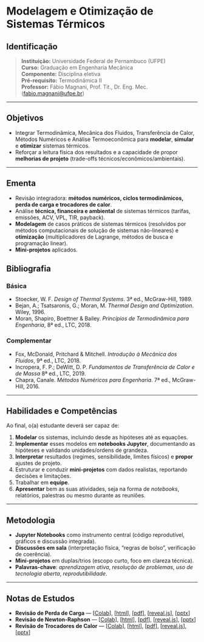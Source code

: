 # Modelagem e Otimização de Sistemas Térmicos


## Identificação
> **Instituição:** Universidade Federal de Pernambuco (UFPE)  
> **Curso:** Graduação em Engenharia Mecânica  
> **Componente:** Disciplina eletiva  
> **Pré-requisito:** Termodinâmica II  
> **Professor:** Fábio Magnani, Prof. Tit., Dr. Eng. Mec. (fabio.magnani@ufpe.br)  

---

## Objetivos
- Integrar Termodinâmica, Mecânica dos Fluidos, Transferência de Calor, Métodos Numéricos e Análise Termoeconômica para **modelar**, **simular** e **otimizar** sistemas térmicos.  
- Reforçar a leitura física dos resultados e a capacidade de propor **melhorias de projeto** (trade-offs técnicos/econômicos/ambientais).

---

## Ementa
- Revisão integradora: **métodos numéricos, ciclos termodinâmicos, perda de carga e trocadores de calor**.  
- Análise **técnica, financeira e ambiental** de sistemas térmicos (tarifas, emissões, ACV, VPL, TIR, payback).  
- **Modelagem** de casos práticos de sistemas térmicos (resolvidos por métodos computacionais de solução de sistemas não-lineares) e **otimização** (multiplicadores de Lagrange, métodos de busca e programação linear).  
- **Mini-projetos** aplicados.

## Bibliografia

### Básica
- Stoecker, W. F. *Design of Thermal Systems*. 3ª ed., McGraw-Hill, 1989.
- Bejan, A.; Tsatsaronis, G.; Moran, M. *Thermal Design and Optimization*. Wiley, 1996.
- Moran, Shapiro, Boettner & Bailey. *Princípios de Termodinâmica para Engenharia*, 8ª ed., LTC, 2018.

### Complementar
- Fox, McDonald, Pritchard & Mitchell. *Introdução à Mecânica dos Fluidos*, 9ª ed., LTC, 2018.
- Incropera, F. P.; DeWitt, D. P. *Fundamentos de Transferência de Calor e de Massa* 8ª ed., LTC, 2019.  
- Chapra, Canale. *Métodos Numéricos para Engenharia*. 7ª ed., McGraw-Hill, 2016.

---

## Habilidades e Competências
Ao final, o(a) estudante deverá ser capaz de:
1. **Modelar** os sistemas, incluindo desde as hipóteses até as equações.  
2. **Implementar** esses modelos em **notebooks Jupyter**, documentando as hipóteses e validando unidades/ordens de grandeza.  
3. **Interpretar** resultados (regimes, sensibilidade, limites físicos) e **propor** ajustes de projeto.  
4. Estruturar e conduzir **mini-projetos** com dados realistas, reportando decisões e limitações.
5. Trabalhar em **equipe**.
6. **Apresentar** bem as suas atividades, seja na forma de *notebooks*, relatórios, palestras ou mesmo durante as reuniões.

---

## Metodologia
- **Jupyter Notebooks** como instrumento central (código reprodutível, gráficos e discussão integrada).  
- **Discussões em sala** (interpretação física, “regras de bolso”, verificação de coerência).  
- **Mini-projetos** em duplas/trios (escopo curto, foco em clareza técnica).  
- **Palavras-chave**: *aprendizagem ativa*, *resolução de problemas*, *uso de tecnologia aberta*, *reprodutibilidade*.

---

## Notas de Estudos

- **Revisão de Perda de Carga** —  [[Colab](https://colab.research.google.com/github/Prof-Magnani/sistemas-termicos/blob/main/notebooks/ne-revisao-perda-carga.ipynb)], [[html](./html/ne-revisao-perda-carga.html)], [[pdf](./pdf/ne-revisao-perda-carga.pdf)], [[reveal.js](./revealjs/ne-revisao-perda-carga-slides.html)], [[pptx](./pptx/ne-revisao-perda-carga.pptx)] 
- **Revisão de Newton-Raphson** —  [[Colab](https://colab.research.google.com/github/Prof-Magnani/sistemas-termicos/blob/main/notebooks/ne-revisao-newton-raphson.ipynb)], [[html](./html/ne-revisao-newton-raphson.html)], [[pdf](./pdf/ne-revisao-newton-raphson.pdf)], [[reveal.js](./revealjs/ne-revisao-newton-raphson-slides.html)], [[pptx](./pptx/ne-revisao-newton-raphson.pptx)]
- **Revisão de Trocadores de Calor** —  [[Colab](https://colab.research.google.com/github/Prof-Magnani/sistemas-termicos/blob/main/notebooks/ne-revisao-trocador-calor.ipynb)], [[html](./html/ne-revisao-trocador-calor.html)], [[pdf](./pdf/ne-revisao-newton-raphson.pdf)], [[reveal.js](./revealjs/ne-revisao-trocador-calor-slides.html)], [[pptx](./pptx/ne-revisao-trocador-calor.pptx)]
